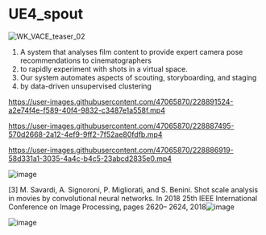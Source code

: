 # UE4_spout
![WK_VACE_teaser_02](https://user-images.githubusercontent.com/47065870/228890751-1b31844f-c711-44d5-b7e1-157d8cdf876c.png)

1) A system that analyses film content to provide expert camera pose recommendations to cinematographers
2) to rapidly experiment with shots in a virtual space.
3) Our system automates aspects of scouting, storyboarding, and staging
4) by data-driven unsupervised clustering





https://user-images.githubusercontent.com/47065870/228891524-a2e74f4e-f589-40f4-9832-c3487e1a558f.mp4




https://user-images.githubusercontent.com/47065870/228887495-570d2668-2a12-4ef9-9ff2-7f52ae80fdfb.mp4





https://user-images.githubusercontent.com/47065870/228886919-58d331a1-3035-4a4c-b4c5-23abcd2835e0.mp4

![image](https://user-images.githubusercontent.com/47065870/228891992-3eb841af-f895-434a-8bcb-ab918ba79c02.png)


[3] M. Savardi, A. Signoroni, P. Migliorati, and S. Benini. Shot scale analysis in movies by convolutional neural networks. In 2018 25th IEEE International Conference on Image Processing, pages 2620– 2624, 2018![image](https://user-images.githubusercontent.com/47065870/228891927-6be845f8-8e35-4343-ab7d-00583bae5e7a.png)


![image](https://user-images.githubusercontent.com/47065870/173529959-979d7c57-848c-401d-bba6-292bdbf64a77.png)
